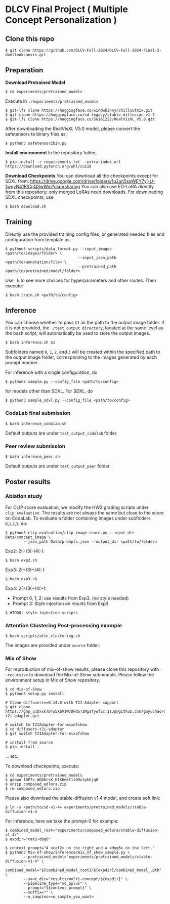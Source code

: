 # DLCV Final Project ( Multiple Concept Personalization )

## Clone this repo
```shell
$ git clone https://github.com/DLCV-Fall-2024/DLCV-Fall-2024-Final-2-dontlookcanvis.git
```

## Preparation

**Download Pretrained Model**
```shell
$ cd experiments/pretrained_models
```
Execute in `./experiments/pretrained_models`
```shell
$ git-lfs clone https://huggingface.co/windwhinny/chilloutmix.git
$ git clone https://huggingface.co/sd-legacy/stable-diffusion-v1-5
$ git-lfs clone https://huggingface.co/SG161222/RealVisXL_V5.0.git
```
After downloading the RealVisXL V5.0 model, please convert the safetensors to binary files as:
```shell
$ python3 safetensor2bin.py
```

**Install environment**
In the repository folder,
```shell
$ pip install -r requirements.txt --extra-index-url https://download.pytorch.org/whl/cu118
```

**Download Checkpoints**
You can download all the checkpoints except for SDXL from: https://drive.google.com/drive/folders/1u2un5sqWEY7yj-U-1wgyN41BICqQ3wWm?usp=sharing
You can also use ED-LoRA directly from this repository; only merged LoRAs need downloads.
For downloading SDXL checkpoints, use
```shell
$ bash download.sh
```

## Training
Directly use the provided training config files, or generated needed files and configuration from template as:
``` shell
$ python3 scripts/data_format.py --input_images <path/to/images/folder> \
                                --input_json_path <path/to/annotation/file> \
                                --pretrained_path <path/to/pretrained/model/folder>
```
Use ```-h``` to see more choices for hyperparameters and other routes.
Then execute:
```shell
$ bash train.sh <path/to/config>
```

## Inference
You can choose whether to pass `$1` as the path to the output image folder. If it is not provided, the `./test_output directory`, located at the same level as the bash script, will automatically be used to store the output images.
```shell
$ bash inference.sh $1
```
Subfolders named `0`, `1`, `2`, and `3` will be created within the specified path to the output image folder, corresponding to the images generated by each prompt number.

For inference with a single configuration, do
```shell
$ python3 sample.py --config_file <path/to/config>
```
for models other than SDXL. For SDXL, do
```shell
$ python3 sample_sdxl.py --config_file <path/to/config>
```

### CodaLab final submission
```shell
$ bash inference_codalab.sh
```
Default outputs are under ```test_output_codalab``` folder.

### Peer review submission
```shell
$ bash inference_peer.sh
```
Default outputs are under ```test_output_peer``` folder.

## Poster results

### Ablation study

For CLIP score evaluation, we modify the HW2 grading scripts under ```clip_evaluation```. The results are not always the same but close to the score on CodaLab. To evaluate a folder containing images under subfolders ```0```,```1```,```2```,```3```, do:
```shell
$ python3 clip_evaluation/clip_image_score.py --input_dir Data/concept_image \
        --json_path Data/prompts.json --output_dir <path/to/folder>
```

Exp2: 2(+)3(-)4(-):
```shell
$ bash exp2.sh
```

Exp3: 2(+)3(+)4(-):
```shell
$ bash exp3.sh
```

Exp4: 2(+)3(+)4(+):
- Prompt 0, 1, 2: use results from Exp3. (no style needed)
- Prompt 3: Style injection on results from Exp3.
```shell
$ #TODO: style injection scripts
```

### Attention Clustering Post-processing example
```shell
$ bash scripts/attn_clustering.sh
```
The images are provided under ```source``` folder.

### Mix of Show
For reproduction of mix-of-show results, please clone this repository with ```--recursive``` to download the Mix-of-Show submodule.
Please follow the environment setup in Mix of Show repository.
```shell
$ cd Mix-of-Show
$ python3 setup.py install
    
# Clone diffusers==0.14.0 with T2I-Adapter support
$ git clone https://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p@github.com/guyuchao/diffusers-t2i-adapter.git

# switch to T2IAdapter-for-mixofshow
$ cd diffusers-t2i-adapter
$ git switch T2IAdapter-for-mixofshow

# install from source
$ pip install .
```
... etc.

To download checkpoints, execute:
```shell
$ cd experiments/pretrained_models
$ gdown 16P7v_WQ46csK_KfXhmkt1iO9ulpkUjq8
$ unzip composed_edlora.zip
$ rm composed_edlora.zip
```

Please also download the stable-diffusion v1.4 model, and create soft link:
```shell
$ ln -s <path/to/sd-v1-4> experiments/pretrained_models/stable-diffusion-v1-4
```
For inference, here we take the prompt-0 for example:
```shell
$ combined_model_root="experiments/composed_edlora/stable-diffusion-v1-4/"
$ expdir="cat2+dog6"

$ context_prompt="A <cat2> on the right and a <dog6> on the left."
$ python3 Mix-of-Show/inference/mix_of_show_sample.py \
        --pretrained_model="experiments/pretrained_models/stable-diffusion-v1-4" \
        --combined_model="${combined_model_root}/${expdir}/combined_model_.pth" \
        --save_dir="results/multi-concept/${expdir}" \
        --pipeline_type="sd_pplus" \
        --prompt="${context_prompt}" \
        --suffix="" \
        --n_samples=<n_sample_you_want>
```
